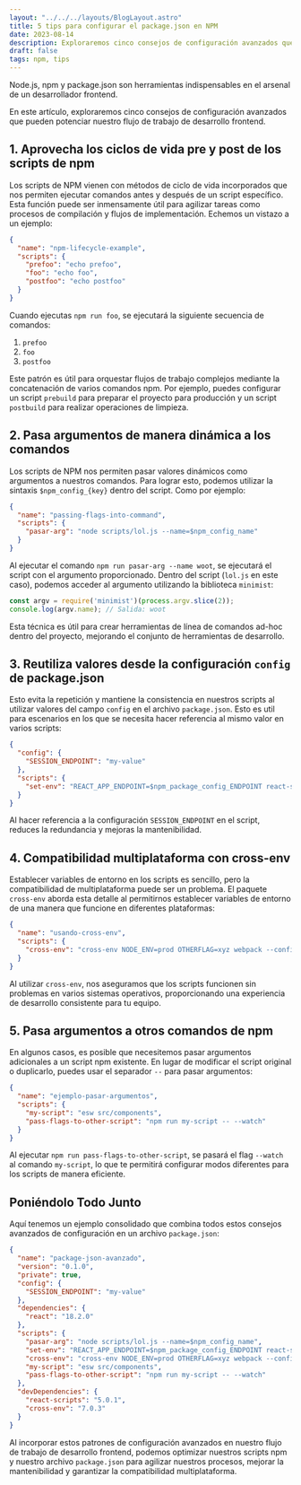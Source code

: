 ```yaml
---
layout: "../../../layouts/BlogLayout.astro"
title: 5 tips para configurar el package.json en NPM
date: 2023-08-14
description: Exploraremos cinco consejos de configuración avanzados que pueden potenciar nuestro flujo de trabajo de desarrollo frontend.
draft: false
tags: npm, tips
---
```


Node.js, npm y package.json son herramientas indispensables en el arsenal de un desarrollador frontend.

En este artículo, exploraremos cinco consejos de configuración avanzados que pueden potenciar nuestro flujo de trabajo de desarrollo frontend.

## 1. Aprovecha los ciclos de vida pre y post de los scripts de npm

Los scripts de NPM vienen con métodos de ciclo de vida incorporados que nos permiten ejecutar comandos antes y después de un script específico. Esta función puede ser inmensamente útil para agilizar tareas como procesos de compilación y flujos de implementación. Echemos un vistazo a un ejemplo:

```json
{
  "name": "npm-lifecycle-example",
  "scripts": {
    "prefoo": "echo prefoo",
    "foo": "echo foo",
    "postfoo": "echo postfoo"
  }
}
```

Cuando ejecutas `npm run foo`, se ejecutará la siguiente secuencia de comandos:

1. `prefoo`
2. `foo`
3. `postfoo`

Este patrón es útil para orquestar flujos de trabajo complejos mediante la concatenación de varios comandos npm. Por ejemplo, puedes configurar un script `prebuild` para preparar el proyecto para producción y un script `postbuild` para realizar operaciones de limpieza.

## 2. Pasa argumentos de manera dinámica a los comandos

Los scripts de NPM nos permiten pasar valores dinámicos como argumentos a nuestros comandos. Para lograr esto, podemos utilizar la sintaxis `$npm_config_{key}` dentro del script. Como por ejemplo:

```json
{
  "name": "passing-flags-into-command",
  "scripts": {
    "pasar-arg": "node scripts/lol.js --name=$npm_config_name"
  }
}
```

Al ejecutar el comando `npm run pasar-arg --name woot`, se ejecutará el script con el argumento proporcionado. Dentro del script (`lol.js` en este caso), podemos acceder al argumento utilizando la biblioteca `minimist`:

```javascript
const argv = require('minimist')(process.argv.slice(2));
console.log(argv.name); // Salida: woot
```

Esta técnica es útil para crear herramientas de línea de comandos ad-hoc dentro del proyecto, mejorando el conjunto de herramientas de desarrollo.

## 3. Reutiliza valores desde la configuración `config` de package.json

Esto evita la repetición y mantiene la consistencia en nuestros scripts al utilizar valores del campo `config` en el archivo `package.json`. Esto es util para escenarios en los que se necesita hacer referencia al mismo valor en varios scripts:

```json
{
  "config": {
    "SESSION_ENDPOINT": "my-value"
  },
  "scripts": {
    "set-env": "REACT_APP_ENDPOINT=$npm_package_config_ENDPOINT react-scripts start"
  }
}
```

Al hacer referencia a la configuración `SESSION_ENDPOINT` en el script, reduces la redundancia y mejoras la mantenibilidad.

## 4. Compatibilidad multiplataforma con cross-env

Establecer variables de entorno en los scripts es sencillo, pero la compatibilidad de multiplataforma puede ser un problema. El paquete `cross-env` aborda esta detalle al permitirnos establecer variables de entorno de una manera que funcione en diferentes plataformas:

```json
{
  "name": "usando-cross-env",
  "scripts": {
    "cross-env": "cross-env NODE_ENV=prod OTHERFLAG=xyz webpack --config webpack.js"
  }
}
```

Al utilizar `cross-env`, nos aseguramos que los scripts funcionen sin problemas en varios sistemas operativos, proporcionando una experiencia de desarrollo consistente para tu equipo.

## 5. Pasa argumentos a otros comandos de npm

En algunos casos, es posible que necesitemos pasar argumentos adicionales a un script npm existente. En lugar de modificar el script original o duplicarlo, puedes usar el separador `--` para pasar argumentos:

```json
{
  "name": "ejemplo-pasar-argumentos",
  "scripts": {
    "my-script": "esw src/components",
    "pass-flags-to-other-script": "npm run my-script -- --watch"
  }
}
```

Al ejecutar `npm run pass-flags-to-other-script`, se pasará el flag `--watch` al comando `my-script`, lo que te permitirá configurar modos diferentes para los scripts de manera eficiente.

## Poniéndolo Todo Junto

Aquí tenemos un ejemplo consolidado que combina todos estos consejos avanzados de configuración en un archivo `package.json`:

```json
{
  "name": "package-json-avanzado",
  "version": "0.1.0",
  "private": true,
  "config": {
    "SESSION_ENDPOINT": "my-value"
  },
  "dependencies": {
    "react": "18.2.0"
  },
  "scripts": {
    "pasar-arg": "node scripts/lol.js --name=$npm_config_name",
    "set-env": "REACT_APP_ENDPOINT=$npm_package_config_ENDPOINT react-scripts start",
    "cross-env": "cross-env NODE_ENV=prod OTHERFLAG=xyz webpack --config webpack.js",
    "my-script": "esw src/components",
    "pass-flags-to-other-script": "npm run my-script -- --watch"
  },
  "devDependencies": {
    "react-scripts": "5.0.1",
    "cross-env": "7.0.3"
  }
}
```

Al incorporar estos patrones de configuración avanzados en nuestro flujo de trabajo de desarrollo frontend, podemos optimizar nuestros scripts npm y nuestro archivo `package.json` para agilizar nuestros procesos, mejorar la mantenibilidad y garantizar la compatibilidad multiplataforma.

